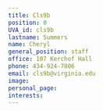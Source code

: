 ```yaml
---
title: Cls9b
position: 0
UVA_id: cls9b
lastname: Summers
name: Cheryl
general_position: staff
office: 107 Kerchof Hall
phone: 434-924-7806
email: cls9b@virginia.edu
image: 
personal_page: 
interests: 
---
```


